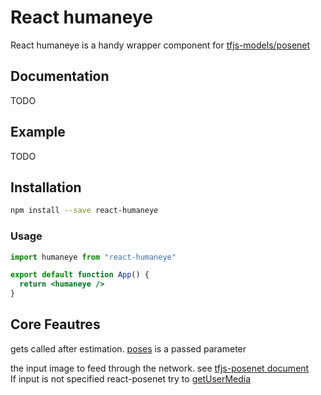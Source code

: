 # React humaneye

React humaneye is a handy wrapper component for [tfjs-models/posenet](https://github.com/tensorflow/tfjs-models/tree/master/posenet)

## Documentation

TODO

## Example

TODO

## Installation

```bash
npm install --save react-humaneye
```

### Usage

```jsx
import humaneye from "react-humaneye"

export default function App() {
  return <humaneye />
}
```

## Core Feautres



gets called after estimation. [poses](https://github.com/tensorflow/tfjs-models/tree/master/posenet#keypoints) is a passed parameter  


the input image to feed through the network. see
[tfjs-posenet document](https://github.com/tensorflow/tfjs-models/tree/master/posenet#params-in-estimatesinglepose)  
If input is not specified react-posenet try to [getUserMedia](https://developer.mozilla.org/en-US/docs/Web/API/MediaDevices/getUserMedia)  
